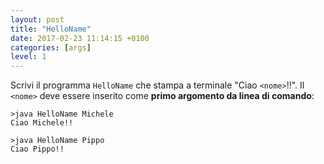 ```yaml
---
layout: post
title: "HelloName"
date: 2017-02-23 11:14:15 +0100
categories: [args]
level: 1
---
```


Scrivi il programma `HelloName` che stampa a terminale "Ciao `<nome>`!!". Il `<nome>` deve essere inserito come **primo argomento da linea di comando**:

```text
>java HelloName Michele
Ciao Michele!!

>java HelloName Pippo
Ciao Pippo!!
```
